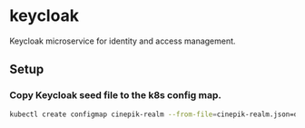 # keycloak

Keycloak microservice for identity and access management.

## Setup

### Copy Keycloak seed file to the k8s config map.

```bash
kubectl create configmap cinepik-realm --from-file=cinepik-realm.json=data/cinepik-realm.json
```
